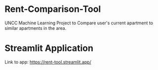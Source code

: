# Rent-Comparison-Tool
UNCC Machine Learning Project to Compare user's current apartment to similar apartments in the area.

# Streamlit Application
Link to app: https://rent-tool.streamlit.app/
